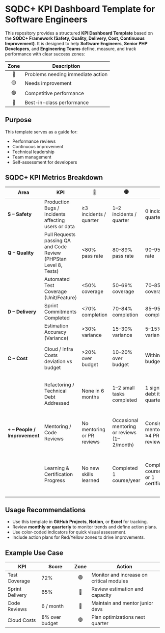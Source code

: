 # SQDC+ KPI Dashboard Template for Software Engineers

This repository provides a structured **KPI Dashboard Template** based on the **SQDC+ Framework (Safety, Quality, Delivery, Cost, Continuous Improvement)**. It is designed to help **Software Engineers**, **Senior PHP Developers**, and **Engineering Teams** define, measure, and track performance with clear success zones:

| Zone | Description |
|:----:|-------------|
| 🔴 | Problems needing immediate action |
| 🟡 | Needs improvement |
| 🟢 | Competitive performance |
| 🔵 | Best-in-class performance

## Purpose

This template serves as a guide for:
- Performance reviews
- Continuous improvement
- Technical leadership
- Team management
- Self-assessment for developers

## SQDC+ KPI Metrics Breakdown

| Area | KPI | 🔴  | 🟡 | 🟢 | 🔵 |
|------|-----|--------------|----------------------------|---------------------|----------------------|
| **S – Safety** | Production Bugs / Incidents affecting users or data | ≥3 incidents / quarter | 1–2 incidents / quarter | 0 incidents / quarter | 0 incidents, with proactive monitoring and risk prevention |
| **Q – Quality** | Pull Requests passing QA and Code Review (PHPStan Level 8, Tests) | <80% pass rate | 80–89% pass rate | 90–95% pass rate | >95% pass rate with peer recognition |
| | Automated Test Coverage (Unit/Feature) | <50% coverage | 50–69% coverage | 70–85% coverage | >85% coverage with critical paths fully tested |
| **D – Delivery** | Sprint Commitments Completed | <70% completion | 70–84% completion | 85–95% completion | >95% completion consistently |
| | Estimation Accuracy (Variance) | >30% variance | 15–30% variance | 5–15% variance | <5% variance |
| **C – Cost** | Cloud / Infra Costs deviation vs budget | >20% over budget | 10–20% over budget | Within 10% of budget | <5% of budget with cost-saving improvements proposed |
| | Refactoring / Technical Debt Addressed | None in 6 months | 1–2 small tasks completed | 1 significant debt item per quarter | Continuous improvement mindset, technical debt backlog reduced |
| **+ – People / Improvement** | Mentoring / Code Reviews | No mentoring or PR reviews | Occasional mentoring or reviews (1–2/month) | Consistent mentoring and ≥4 PR reviews/month | Proactively coaching others, leading knowledge sessions |
| | Learning & Certification Progress | No new skills learned | Completed 1 course/year | Completed 2 courses/year or 1 certification | Public speaking, OSS contribution, certifications, thought leadership |

## Usage Recommendations

- Use this template in **GitHub Projects**, **Notion**, or **Excel** for tracking.
- Review **monthly or quarterly** to monitor trends and define action plans.
- Use color-coded indicators for quick visual assessment.
- Include action plans for Red/Yellow zones to drive improvements.

## Example Use Case

| KPI | Score | Zone | Action |
|-----|------|:----:|-------|
| Test Coverage | 72% | 🟢 | Monitor and increase on critical modules |
| Sprint Delivery | 65% | 🔴 | Review estimation and capacity |
| Code Reviews | 6 / month | 🔵 | Maintain and mentor junior devs |
| Cloud Costs | 8% over budget | 🟢 | Plan optimizations next quarter |

